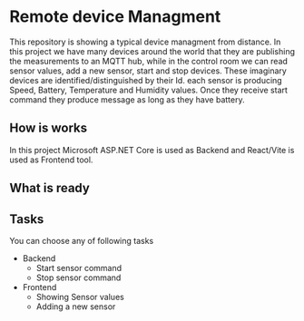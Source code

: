 # Remote device Managment
This repository is showing a typical device managment from distance.
In this project we have many devices around the world that they are publishing the measurements to an MQTT hub, while in the control room we can read sensor values, add a new sensor, start and stop devices.
These imaginary devices are identified/distinguished by their Id. each sensor is producing Speed, Battery, Temperature and Humidity values. Once they receive start command they produce message as long as they have battery.

## How is works
In this project Microsoft ASP.NET Core is used as Backend and React/Vite is used as Frontend tool.


## What is ready

## Tasks
You can choose any of following tasks
* Backend
    * Start sensor command
    * Stop sensor command
* Frontend
    * Showing Sensor values
    * Adding a new sensor